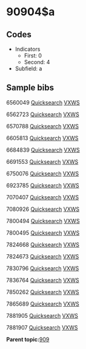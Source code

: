 # 90904$a

## Codes

-   Indicators
    -   First: 0
    -   Second: 4
-   Subfield: a

## Sample bibs

6560049 [Quicksearch](https://search.library.yale.edu/catalog/6560049) [VXWS](http://prodorbis.library.yale.edu:7014/vxws/GetHoldingsService?bibId=6560049)

6562723 [Quicksearch](https://search.library.yale.edu/catalog/6562723) [VXWS](http://prodorbis.library.yale.edu:7014/vxws/GetHoldingsService?bibId=6562723)

6570788 [Quicksearch](https://search.library.yale.edu/catalog/6570788) [VXWS](http://prodorbis.library.yale.edu:7014/vxws/GetHoldingsService?bibId=6570788)

6605813 [Quicksearch](https://search.library.yale.edu/catalog/6605813) [VXWS](http://prodorbis.library.yale.edu:7014/vxws/GetHoldingsService?bibId=6605813)

6684839 [Quicksearch](https://search.library.yale.edu/catalog/6684839) [VXWS](http://prodorbis.library.yale.edu:7014/vxws/GetHoldingsService?bibId=6684839)

6691553 [Quicksearch](https://search.library.yale.edu/catalog/6691553) [VXWS](http://prodorbis.library.yale.edu:7014/vxws/GetHoldingsService?bibId=6691553)

6750076 [Quicksearch](https://search.library.yale.edu/catalog/6750076) [VXWS](http://prodorbis.library.yale.edu:7014/vxws/GetHoldingsService?bibId=6750076)

6923785 [Quicksearch](https://search.library.yale.edu/catalog/6923785) [VXWS](http://prodorbis.library.yale.edu:7014/vxws/GetHoldingsService?bibId=6923785)

7070407 [Quicksearch](https://search.library.yale.edu/catalog/7070407) [VXWS](http://prodorbis.library.yale.edu:7014/vxws/GetHoldingsService?bibId=7070407)

7080926 [Quicksearch](https://search.library.yale.edu/catalog/7080926) [VXWS](http://prodorbis.library.yale.edu:7014/vxws/GetHoldingsService?bibId=7080926)

7800494 [Quicksearch](https://search.library.yale.edu/catalog/7800494) [VXWS](http://prodorbis.library.yale.edu:7014/vxws/GetHoldingsService?bibId=7800494)

7800495 [Quicksearch](https://search.library.yale.edu/catalog/7800495) [VXWS](http://prodorbis.library.yale.edu:7014/vxws/GetHoldingsService?bibId=7800495)

7824668 [Quicksearch](https://search.library.yale.edu/catalog/7824668) [VXWS](http://prodorbis.library.yale.edu:7014/vxws/GetHoldingsService?bibId=7824668)

7824673 [Quicksearch](https://search.library.yale.edu/catalog/7824673) [VXWS](http://prodorbis.library.yale.edu:7014/vxws/GetHoldingsService?bibId=7824673)

7830796 [Quicksearch](https://search.library.yale.edu/catalog/7830796) [VXWS](http://prodorbis.library.yale.edu:7014/vxws/GetHoldingsService?bibId=7830796)

7836764 [Quicksearch](https://search.library.yale.edu/catalog/7836764) [VXWS](http://prodorbis.library.yale.edu:7014/vxws/GetHoldingsService?bibId=7836764)

7850262 [Quicksearch](https://search.library.yale.edu/catalog/7850262) [VXWS](http://prodorbis.library.yale.edu:7014/vxws/GetHoldingsService?bibId=7850262)

7865689 [Quicksearch](https://search.library.yale.edu/catalog/7865689) [VXWS](http://prodorbis.library.yale.edu:7014/vxws/GetHoldingsService?bibId=7865689)

7881905 [Quicksearch](https://search.library.yale.edu/catalog/7881905) [VXWS](http://prodorbis.library.yale.edu:7014/vxws/GetHoldingsService?bibId=7881905)

7881907 [Quicksearch](https://search.library.yale.edu/catalog/7881907) [VXWS](http://prodorbis.library.yale.edu:7014/vxws/GetHoldingsService?bibId=7881907)

**Parent topic:**[909](../../tags/909/909.md)

